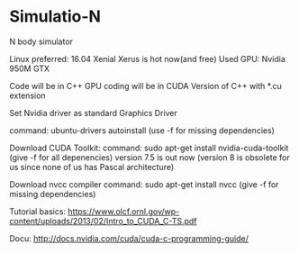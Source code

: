 # Simulatio-N
N body simulator

Linux preferred: 16.04 Xenial Xerus is hot now(and free)
Used GPU: Nvidia 950M GTX

Code will be in C++
GPU coding will be in CUDA 
  Version of C++ with *.cu extension

Set Nvidia driver as standard Graphics Driver

  command: ubuntu-drivers autoinstall
  (use -f for missing dependencies)

Download CUDA Toolkit:
  command: sudo apt-get install nvidia-cuda-toolkit
  (give -f for all depenencies)
  version 7.5 is out now
  (version 8 is obsolete for us since none of us has Pascal architecture)
  
Download nvcc compiler
  command: sudo apt-get install nvcc
  (give -f for missing dependencies)
  
Tutorial basics: https://www.olcf.ornl.gov/wp-content/uploads/2013/02/Intro_to_CUDA_C-TS.pdf

Docu: http://docs.nvidia.com/cuda/cuda-c-programming-guide/



